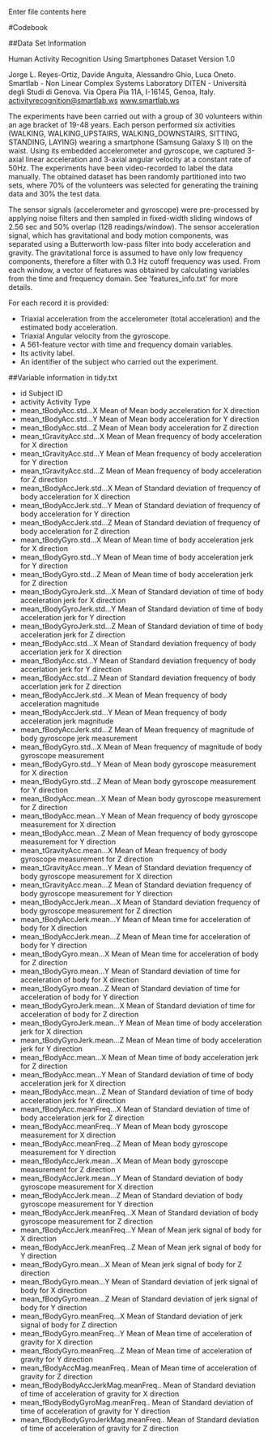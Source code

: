 Enter file contents here

#Codebook

##Data Set Information

Human Activity Recognition Using Smartphones Dataset
Version 1.0

Jorge L. Reyes-Ortiz, Davide Anguita, Alessandro Ghio, Luca Oneto.
Smartlab - Non Linear Complex Systems Laboratory
DITEN - Università degli Studi di Genova.
Via Opera Pia 11A, I-16145, Genoa, Italy.
activityrecognition@smartlab.ws
www.smartlab.ws


The experiments have been carried out with a group of 30 volunteers within an age bracket of 19-48 years. Each person performed six activities (WALKING, WALKING_UPSTAIRS, WALKING_DOWNSTAIRS, SITTING, STANDING, LAYING) wearing a smartphone (Samsung Galaxy S II) on the waist. Using its embedded accelerometer and gyroscope, we captured 3-axial linear acceleration and 3-axial angular velocity at a constant rate of 50Hz. The experiments have been video-recorded to label the data manually. The obtained dataset has been randomly partitioned into two sets, where 70% of the volunteers was selected for generating the training data and 30% the test data. 

The sensor signals (accelerometer and gyroscope) were pre-processed by applying noise filters and then sampled in fixed-width sliding windows of 2.56 sec and 50% overlap (128 readings/window). The sensor acceleration signal, which has gravitational and body motion components, was separated using a Butterworth low-pass filter into body acceleration and gravity. The gravitational force is assumed to have only low frequency components, therefore a filter with 0.3 Hz cutoff frequency was used. From each window, a vector of features was obtained by calculating variables from the time and frequency domain. See 'features_info.txt' for more details. 

For each record it is provided:


- Triaxial acceleration from the accelerometer (total acceleration) and the estimated body acceleration.
- Triaxial Angular velocity from the gyroscope. 
- A 561-feature vector with time and frequency domain variables. 
- Its activity label. 
- An identifier of the subject who carried out the experiment.



##Variable information in tidy.txt
- id Subject ID
- activity Activity Type
- mean_tBodyAcc.std...X Mean of Mean body acceleration for X direction
- mean_tBodyAcc.std...Y Mean of Mean body acceleration for Y direction
- mean_tBodyAcc.std...Z Mean of Mean body acceleration for Z direction
- mean_tGravityAcc.std...X Mean of Mean frequency of body acceleration for X direction
- mean_tGravityAcc.std...Y Mean of Mean frequency of body acceleration for Y direction
- mean_tGravityAcc.std...Z Mean of Mean frequency of body acceleration for Z direction
- mean_tBodyAccJerk.std...X Mean of Standard deviation of frequency of body acceleration for X direction
- mean_tBodyAccJerk.std...Y Mean of Standard deviation of frequency of body acceleration for Y direction
- mean_tBodyAccJerk.std...Z Mean of Standard deviation of frequency of body acceleration for Z direction
- mean_tBodyGyro.std...X Mean of Mean time of body acceleration jerk for X direction
- mean_tBodyGyro.std...Y Mean of Mean time of body acceleration jerk for Y direction
- mean_tBodyGyro.std...Z Mean of Mean time of body acceleration jerk for Z direction
- mean_tBodyGyroJerk.std...X Mean of Standard deviation of time of body acceleration jerk for X direction
- mean_tBodyGyroJerk.std...Y Mean of Standard deviation of time of body acceleration jerk for Y direction
- mean_tBodyGyroJerk.std...Z Mean of Standard deviation of time of body acceleration jerk for Z direction
- mean_fBodyAcc.std...X Mean of Standard deviation frequency of body accerlation jerk for X direction
- mean_fBodyAcc.std...Y Mean of Standard deviation frequency of body accerlation jerk for Y direction
- mean_fBodyAcc.std...Z Mean of Standard deviation frequency of body accerlation jerk for Z direction
- mean_fBodyAccJerk.std...X Mean of Mean frequency of body acceleration magnitude
- mean_fBodyAccJerk.std...Y Mean of Mean frequency of body acceleration jerk magnitude
- mean_fBodyAccJerk.std...Z Mean of Mean frequency of magnitude of body gyroscope jerk measurement
- mean_fBodyGyro.std...X Mean of Mean frequency of magnitude of body gyroscope measurement
- mean_fBodyGyro.std...Y Mean of Mean body gyroscope measurement for X direction
- mean_fBodyGyro.std...Z Mean of Mean body gyroscope measurement for Y direction
- mean_tBodyAcc.mean...X Mean of Mean body gyroscope measurement for Z direction
- mean_tBodyAcc.mean...Y Mean of Mean frequency of body gyroscope measurement for X direction
- mean_tBodyAcc.mean...Z Mean of Mean frequency of body gyroscope measurement for Y direction
- mean_tGravityAcc.mean...X Mean of Mean frequency of body gyroscope measurement for Z direction
- mean_tGravityAcc.mean...Y Mean of Standard deviation frequency of body gyroscope measurement for X direction
- mean_tGravityAcc.mean...Z Mean of Standard deviation frequency of body gyroscope measurement for Y direction
- mean_tBodyAccJerk.mean...X Mean of Standard deviation frequency of body gyroscope measurement for Z direction
- mean_tBodyAccJerk.mean...Y Mean of Mean time for acceleration of body for X direction
- mean_tBodyAccJerk.mean...Z Mean of Mean time for acceleration of body for Y direction
- mean_tBodyGyro.mean...X Mean of Mean time for acceleration of body for Z direction
- mean_tBodyGyro.mean...Y Mean of Standard deviation of time for acceleration of body for X direction
- mean_tBodyGyro.mean...Z Mean of Standard deviation of time for acceleration of body for Y direction
- mean_tBodyGyroJerk.mean...X Mean of Standard deviation of time for acceleration of body for Z direction
- mean_tBodyGyroJerk.mean...Y Mean of Mean time of body acceleration jerk for X direction
- mean_tBodyGyroJerk.mean...Z Mean of Mean time of body acceleration jerk for Y direction
- mean_fBodyAcc.mean...X Mean of Mean time of body acceleration jerk for Z direction
- mean_fBodyAcc.mean...Y Mean of Standard deviation of time of body acceleration jerk for X direction
- mean_fBodyAcc.mean...Z Mean of Standard deviation of time of body acceleration jerk for Y direction
- mean_fBodyAcc.meanFreq...X Mean of Standard deviation of time of body acceleration jerk for Z direction
- mean_fBodyAcc.meanFreq...Y Mean of Mean body gyroscope measurement for X direction
- mean_fBodyAcc.meanFreq...Z Mean of Mean body gyroscope measurement for Y direction
- mean_fBodyAccJerk.mean...X Mean of Mean body gyroscope measurement for Z direction
- mean_fBodyAccJerk.mean...Y Mean of Standard deviation of body gyroscope measurement for X direction
- mean_fBodyAccJerk.mean...Z Mean of Standard deviation of body gyroscope measurement for Y direction
- mean_fBodyAccJerk.meanFreq...X Mean of Standard deviation of body gyroscope measurement for Z direction
- mean_fBodyAccJerk.meanFreq...Y Mean of Mean jerk signal of body for X direction
- mean_fBodyAccJerk.meanFreq...Z Mean of Mean jerk signal of body for Y direction
- mean_fBodyGyro.mean...X Mean of Mean jerk signal of body for Z direction
- mean_fBodyGyro.mean...Y Mean of Standard deviation of jerk signal of body for X direction
- mean_fBodyGyro.mean...Z Mean of Standard deviation of jerk signal of body for Y direction
- mean_fBodyGyro.meanFreq...X Mean of Standard deviation of jerk signal of body for Z direction
- mean_fBodyGyro.meanFreq...Y Mean of Mean time of acceleration of gravity for X direction
- mean_fBodyGyro.meanFreq...Z Mean of Mean time of acceleration of gravity for Y direction
- mean_fBodyAccMag.meanFreq.. Mean of Mean time of acceleration of gravity for Z direction
- mean_fBodyBodyAccJerkMag.meanFreq.. Mean of Standard deviation of time of acceleration of gravity for X direction
- mean_fBodyBodyGyroMag.meanFreq.. Mean of Standard deviation of time of acceleration of gravity for Y direction
- mean_fBodyBodyGyroJerkMag.meanFreq.. Mean of Standard deviation of time of acceleration of gravity for Z direction
